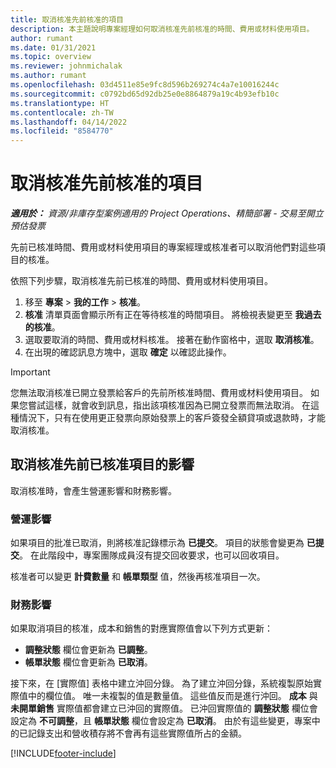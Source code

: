 ```yaml
---
title: 取消核准先前核准的項目
description: 本主題說明專案經理如何取消核准先前核准的時間、費用或材料使用項目。
author: rumant
ms.date: 01/31/2021
ms.topic: overview
ms.reviewer: johnmichalak
ms.author: rumant
ms.openlocfilehash: 03d4511e85e9fc8d596b269274c4a7e10016244c
ms.sourcegitcommit: c0792bd65d92db25e0e8864879a19c4b93efb10c
ms.translationtype: HT
ms.contentlocale: zh-TW
ms.lasthandoff: 04/14/2022
ms.locfileid: "8584770"
---
```

# <a name="cancel-the-approval-of-previously-approved-entries"></a>取消核准先前核准的項目

_**適用於：** 資源/非庫存型案例適用的 Project Operations、精簡部署 - 交易至開立預估發票_

先前已核准時間、費用或材料使用項目的專案經理或核准者可以取消他們對這些項目的核准。 

依照下列步驟，取消核准先前已核准的時間、費用或材料使用項目。

1. 移至 **專案** \> **我的工作** \> **核准**。
2. **核准** 清單頁面會顯示所有正在等待核准的時間項目。 將檢視表變更至 **我過去的核准**。
3. 選取要取消的時間、費用或材料核准。 接著在動作窗格中，選取 **取消核准**。
4. 在出現的確認訊息方塊中，選取 **確定** 以確認此操作。

> [!IMPORTANT]
> 您無法取消核准已開立發票給客戶的先前所核准時間、費用或材料使用項目。 如果您嘗試這樣，就會收到訊息，指出該項核准因為已開立發票而無法取消。 在這種情況下，只有在使用更正發票向原始發票上的客戶簽發全額貸項或退款時，才能取消核准。

## <a name="impact-of-canceling-the-approval-of-a-previously-approved-entry"></a>取消核准先前已核准項目的影響

取消核准時，會產生營運影響和財務影響。

### <a name="operational-impact"></a>營運影響

如果項目的批准已取消，則將核准記錄標示為 **已提交**。 項目的狀態會變更為 **已提交**。 在此階段中，專案團隊成員沒有提交回收要求，也可以回收項目。

核准者可以變更 **計費數量** 和 **帳單類型** 值，然後再核准項目一次。

### <a name="financial-impact"></a>財務影響

如果取消項目的核准，成本和銷售的對應實際值會以下列方式更新：

- **調整狀態** 欄位會更新為 **已調整**。
- **帳單狀態** 欄位會更新為 **已取消**。

接下來，在 [實際值] 表格中建立沖回分錄。 為了建立沖回分錄，系統複製原始實際值中的欄位值。 唯一未複製的值是數量值。 這些值反而是進行沖回。 **成本** 與 **未開單銷售** 實際值都會建立已沖回的實際值。 已沖回實際值的 **調整狀態** 欄位會設定為 **不可調整**，且 **帳單狀態** 欄位會設定為 **已取消**。 由於有這些變更，專案中的已記錄支出和營收積存將不會再有這些實際值所占的金額。

[!INCLUDE[footer-include](../includes/footer-banner.md)]
